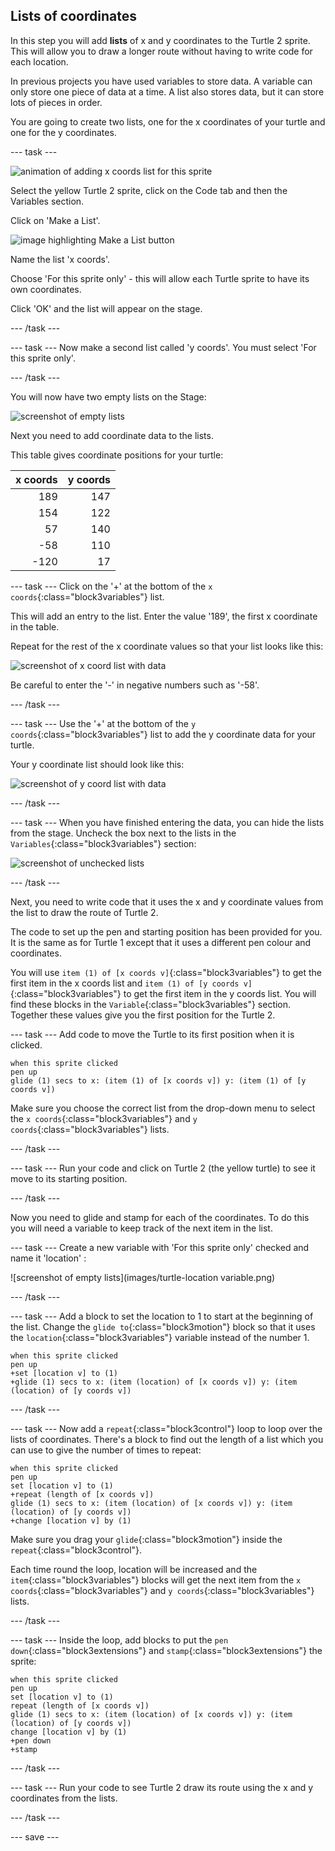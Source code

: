 ## Lists of coordinates

In this step you will add **lists** of x and y coordinates to the Turtle 2 sprite. This will allow you to draw a longer route without having to write code for each location. 

In previous projects you have used variables to store data. A variable can only store one piece of data at a time. A list also stores data, but it can store lots of pieces in order. 

You are going to create two lists, one for the x coordinates of your turtle and one for the y coordinates. 

--- task ---

![animation of adding x coords list for this sprite](images/add-x-coords-list.gif)

Select the yellow Turtle 2 sprite, click on the Code tab and then the Variables section. 

Click on 'Make a List'.

![image highlighting Make a List button](images/make-a-list.png)

Name the list 'x coords'.

Choose 'For this sprite only' - this will allow each Turtle sprite to have its own coordinates. 

Click 'OK' and the list will appear on the stage.

--- /task ---

--- task ---
Now make a second list called 'y coords'. You must select 'For this sprite only'. 

--- /task ---

You will now have two empty lists on the Stage:

![screenshot of empty lists](images/empty-lists.png)

Next you need to add coordinate data to the lists. 

This table gives coordinate positions for your turtle:

|x coords | y coords |
|--------:|---------:|
| 189     | 147      |
| 154     | 122      |
| 57      | 140      |
| -58     | 110      |
| -120    | 17       |


--- task ---
Click on the '+' at the bottom of the `x coords`{:class="block3variables"} list. 

This will add an entry to the list. Enter the value '189', the first x coordinate in the table. 

Repeat for the rest of the x coordinate values so that your list looks like this:

![screenshot of x coord list with data](images/turtle-2-x-data.png)

Be careful to enter the '-' in negative numbers such as '-58'.

--- /task ---

--- task ---
Use the '+' at the bottom of the `y coords`{:class="block3variables"} list to add the y coordinate data for your turtle. 

Your y coordinate list should look like this:

![screenshot of y coord list with data](images/turtle-2-y-data.png)

--- /task ---

--- task ---
When you have finished entering the data, you can hide the lists from the stage. Uncheck the box next to the lists in the `Variables`{:class="block3variables"} section:

![screenshot of unchecked lists](images/uncheck-lists.png)

--- /task ---

Next, you need to write code that it uses the x and y coordinate values from the list to draw the route of Turtle 2. 

The code to set up the pen and starting position has been provided for you. It is the same as for Turtle 1 except that it uses a different pen colour and coordinates. 

You will use `item (1) of [x coords v]`{:class="block3variables"} to get the first item in the x coords list and `item (1) of [y coords v]`{:class="block3variables"} to get the first item in the y coords list. You will find these blocks in the `Variable`{:class="block3variables"} section. Together these values give you the first position for the Turtle 2.

--- task ---
Add code to move the Turtle to its first position when it is clicked. 

```blocks3
when this sprite clicked
pen up
glide (1) secs to x: (item (1) of [x coords v]) y: (item (1) of [y coords v])
```

Make sure you choose the correct list from the drop-down menu to select the `x coords`{:class="block3variables"} and `y coords`{:class="block3variables"} lists. 

--- /task ---

--- task ---
Run your code and click on Turtle 2 (the yellow turtle) to see it move to its starting position.

--- /task ---

Now you need to glide and stamp for each of the coordinates. To do this you will need a variable to keep track of the next item in the list. 

--- task ---
Create a new variable with 'For this sprite only' checked and name it 'location'  :

![screenshot of empty lists](images/turtle-location variable.png)

--- /task ---

--- task --- 
Add a block to set the location to 1 to start at the beginning of the list. Change the `glide to`{:class="block3motion"} block so that it uses the `location`{:class="block3variables"} variable instead of the number 1. 

```blocks3
when this sprite clicked
pen up
+set [location v] to (1)
+glide (1) secs to x: (item (location) of [x coords v]) y: (item (location) of [y coords v])
```

--- /task ---

--- task --- 
Now add a `repeat`{:class="block3control"} loop to loop over the lists of coordinates. There's a block to find out the length of a list which you can use to give the number of times to repeat: 

```blocks3
when this sprite clicked
pen up
set [location v] to (1) 
+repeat (length of [x coords v])
glide (1) secs to x: (item (location) of [x coords v]) y: (item (location) of [y coords v])
+change [location v] by (1)
```

Make sure you drag your `glide`{:class="block3motion"} inside the `repeat`{:class="block3control"}.

Each time round the loop, location will be increased and the `item`{:class="block3variables"} blocks will get the next item from the `x coords`{:class="block3variables"} and `y coords`{:class="block3variables"} lists. 

--- /task ---

--- task ---
Inside the loop, add blocks to put the `pen down`{:class="block3extensions"} and `stamp`{:class="block3extensions"} the sprite:

```blocks3
when this sprite clicked
pen up
set [location v] to (1) 
repeat (length of [x coords v])
glide (1) secs to x: (item (location) of [x coords v]) y: (item (location) of [y coords v])
change [location v] by (1)
+pen down
+stamp

```

--- /task ---

--- task ---
Run your code to see Turtle 2 draw its route using the x and y coordinates from the lists. 

--- /task ---

--- save ---
